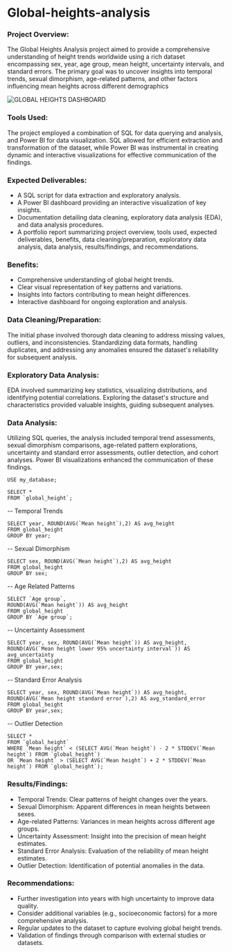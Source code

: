 # Global-heights-analysis

### Project Overview:
The Global Heights Analysis project aimed to provide a comprehensive understanding of height trends worldwide using a rich dataset encompassing sex, year, age group, mean height, uncertainty intervals, and standard errors. The primary goal was to uncover insights into temporal trends, sexual dimorphism, age-related patterns, and other factors influencing mean heights across different demographics

![GLOBAL HEIGHTS DASHBOARD](https://github.com/Oluchi-Anyatonwu/Global-heights-analysis/assets/61971994/264178ec-724b-4eec-a66c-02969368b9da)

### Tools Used:
The project employed a combination of SQL for data querying and analysis, and Power BI for data visualization. SQL allowed for efficient extraction and transformation of the dataset, while Power BI was instrumental in creating dynamic and interactive visualizations for effective communication of the findings.

### Expected Deliverables:
- A SQL script for data extraction and exploratory analysis.
- A Power BI dashboard providing an interactive visualization of key insights.
- Documentation detailing data cleaning, exploratory data analysis (EDA), and data analysis procedures.
- A portfolio report summarizing project overview, tools used, expected deliverables, benefits, data cleaning/preparation, exploratory data analysis, data analysis, results/findings, and recommendations.

### Benefits:
- Comprehensive understanding of global height trends.
- Clear visual representation of key patterns and variations.
- Insights into factors contributing to mean height differences.
- Interactive dashboard for ongoing exploration and analysis.

### Data Cleaning/Preparation:
The initial phase involved thorough data cleaning to address missing values, outliers, and inconsistencies. Standardizing data formats, handling duplicates, and addressing any anomalies ensured the dataset's reliability for subsequent analysis.

### Exploratory Data Analysis:
EDA involved summarizing key statistics, visualizing distributions, and identifying potential correlations. Exploring the dataset's structure and characteristics provided valuable insights, guiding subsequent analyses.

### Data Analysis:
Utilizing SQL queries, the analysis included temporal trend assessments, sexual dimorphism comparisons, age-related pattern explorations, uncertainty and standard error assessments, outlier detection, and cohort analyses. Power BI visualizations enhanced the communication of these findings.

```
USE my_database;
```

```
SELECT *
FROM `global_height`;
```

-- Temporal Trends
```
SELECT year, ROUND(AVG(`Mean height`),2) AS avg_height
FROM global_height
GROUP BY year;
```

-- Sexual Dimorphism
```
SELECT sex, ROUND(AVG(`Mean height`),2) AS avg_height
FROM global_height
GROUP BY sex;
```

-- Age Related Patterns
```
SELECT `Age group`,
ROUND(AVG(`Mean height`)) AS avg_height
FROM global_height
GROUP BY `Age group`;
```

-- Uncertainty Assessment
```
SELECT year, sex, ROUND(AVG(`Mean height`)) AS avg_height, ROUND(AVG(`Mean height lower 95% uncertainty interval`)) AS avg_uncertainty
FROM global_height
GROUP BY year,sex;
```

-- Standard Error Analysis
```
SELECT year, sex, ROUND(AVG(`Mean height`)) AS avg_height, ROUND(AVG(`Mean height standard error`),2) AS avg_standard_error
FROM global_height
GROUP BY year,sex;
```

-- Outlier Detection
```
SELECT *
FROM `global_height`
WHERE `Mean height` < (SELECT AVG(`Mean height`) - 2 * STDDEV(`Mean height`) FROM `global_height`) 
OR `Mean height` > (SELECT AVG(`Mean height`) + 2 * STDDEV(`Mean height`) FROM `global_height`); 
```

### Results/Findings:
- Temporal Trends: Clear patterns of height changes over the years.
- Sexual Dimorphism: Apparent differences in mean heights between sexes.
- Age-related Patterns: Variances in mean heights across different age groups.
- Uncertainty Assessment: Insight into the precision of mean height estimates.
- Standard Error Analysis: Evaluation of the reliability of mean height estimates.
- Outlier Detection: Identification of potential anomalies in the data.

### Recommendations:
- Further investigation into years with high uncertainty to improve data quality.
- Consider additional variables (e.g., socioeconomic factors) for a more comprehensive analysis.
- Regular updates to the dataset to capture evolving global height trends.
- Validation of findings through comparison with external studies or datasets.
